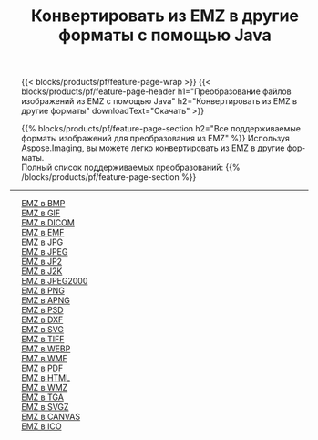 ﻿---
title: Конвертировать из EMZ в другие форматы с помощью Java 
weight: 3920
url: /ru/java/conversion/from/emz 
lang: ru
langdirlevel: 2
locales: zh-hans,ja,it,ru,de,es,fr,nl,id,lt,pl,pt,vi,tr,ko,zh-hant,ar,hi,th,sv,cs,uk,he
description: Используя Aspose.Imaging, вы можете легко конвертировать из EMZ в другие форматы.
---

{{< blocks/products/pf/feature-page-wrap >}}
{{< blocks/products/pf/feature-page-header h1="Преобразование файлов изображений из EMZ с помощью Java" h2="Конвертировать из EMZ в другие форматы" downloadText="Скачать" >}}


{{% blocks/products/pf/feature-page-section  h2="Все поддерживаемые форматы изображений для преобразования из EMZ" %}}
Используя Aspose.Imaging, вы можете легко конвертировать из EMZ в другие форматы.
<br/>
Полный список поддерживаемых преобразований:
{{% /blocks/products/pf/feature-page-section %}}
<div class="container-fluid productfamilypage bg-gray">
    <div class="convertypes bg-gray agp-content section">
        <div class="container">
		<hr style="margin-left:-20px;"/>
		<div class="row other-converters">
		    <div class='col-md-2 other-converter remove-lp remove-rp'><a href="/imaging/ru/java/conversion/emz-to-bmp" >EMZ в BMP</a></div><div class='col-md-2 other-converter remove-lp remove-rp'><a href="/imaging/ru/java/conversion/emz-to-gif" >EMZ в GIF</a></div><div class='col-md-2 other-converter remove-lp remove-rp'><a href="/imaging/ru/java/conversion/emz-to-dicom" >EMZ в DICOM</a></div><div class='col-md-2 other-converter remove-lp remove-rp'><a href="/imaging/ru/java/conversion/emz-to-emf" >EMZ в EMF</a></div><div class='col-md-2 other-converter remove-lp remove-rp'><a href="/imaging/ru/java/conversion/emz-to-jpg" >EMZ в JPG</a></div><div class='col-md-2 other-converter remove-lp remove-rp'><a href="/imaging/ru/java/conversion/emz-to-jpeg" >EMZ в JPEG</a></div><div class='col-md-2 other-converter remove-lp remove-rp'><a href="/imaging/ru/java/conversion/emz-to-jp2" >EMZ в JP2</a></div><div class='col-md-2 other-converter remove-lp remove-rp'><a href="/imaging/ru/java/conversion/emz-to-j2k" >EMZ в J2K</a></div><div class='col-md-2 other-converter remove-lp remove-rp'><a href="/imaging/ru/java/conversion/emz-to-jpeg2000" >EMZ в JPEG2000</a></div><div class='col-md-2 other-converter remove-lp remove-rp'><a href="/imaging/ru/java/conversion/emz-to-png" >EMZ в PNG</a></div><div class='col-md-2 other-converter remove-lp remove-rp'><a href="/imaging/ru/java/conversion/emz-to-apng" >EMZ в APNG</a></div><div class='col-md-2 other-converter remove-lp remove-rp'><a href="/imaging/ru/java/conversion/emz-to-psd" >EMZ в PSD</a></div><div class='col-md-2 other-converter remove-lp remove-rp'><a href="/imaging/ru/java/conversion/emz-to-dxf" >EMZ в DXF</a></div><div class='col-md-2 other-converter remove-lp remove-rp'><a href="/imaging/ru/java/conversion/emz-to-svg" >EMZ в SVG</a></div><div class='col-md-2 other-converter remove-lp remove-rp'><a href="/imaging/ru/java/conversion/emz-to-tiff" >EMZ в TIFF</a></div><div class='col-md-2 other-converter remove-lp remove-rp'><a href="/imaging/ru/java/conversion/emz-to-webp" >EMZ в WEBP</a></div><div class='col-md-2 other-converter remove-lp remove-rp'><a href="/imaging/ru/java/conversion/emz-to-wmf" >EMZ в WMF</a></div><div class='col-md-2 other-converter remove-lp remove-rp'><a href="/imaging/ru/java/conversion/emz-to-pdf" >EMZ в PDF</a></div><div class='col-md-2 other-converter remove-lp remove-rp'><a href="/imaging/ru/java/conversion/emz-to-html" >EMZ в HTML</a></div><div class='col-md-2 other-converter remove-lp remove-rp'><a href="/imaging/ru/java/conversion/emz-to-wmz" >EMZ в WMZ</a></div><div class='col-md-2 other-converter remove-lp remove-rp'><a href="/imaging/ru/java/conversion/emz-to-tga" >EMZ в TGA</a></div><div class='col-md-2 other-converter remove-lp remove-rp'><a href="/imaging/ru/java/conversion/emz-to-svgz" >EMZ в SVGZ</a></div><div class='col-md-2 other-converter remove-lp remove-rp'><a href="/imaging/ru/java/conversion/emz-to-canvas" >EMZ в CANVAS</a></div><div class='col-md-2 other-converter remove-lp remove-rp'><a href="/imaging/ru/java/conversion/emz-to-ico" >EMZ в ICO</a></div>
                </div>
        </div>
    </div>
</div>
<br/>


